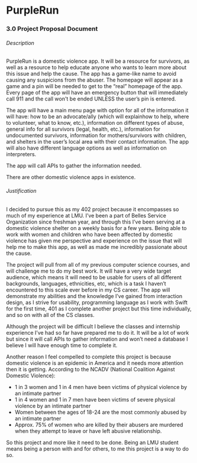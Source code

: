 # PurpleRun

### 3.0 Project Proposal Document

###### Description
PurpleRun is a domestic violence app. It will be a resource for survivors, as well as a resource to help educate anyone who wants to learn more about this issue and help the cause. The app has a game-like name to avoid causing any suspicions from the abuser. The homepage will appear as a game and a pin will be needed to get to the “real” homepage of the app. Every page of the app will have an emergency button that will immediately call 911 and the call won't be ended UNLESS the user’s pin is entered.  

The app will have a main menu page with option for all of the information it will have: how to be an advocate/ally (which will explainhow to help, where to volunteer, what to know, etc.), information on different types of abuse, general info for all survivors (legal, health, etc.), information for undocumented survivors, information for mothers/survivors with children, and shelters in the user’s local area with their contact information. The app will also have different language options as well as information on interpreters.  

The app will call APIs to gather the information needed.  

There are other domestic violence apps in existence.


###### Justification 
I decided to pursue this as my 402 project because it encompasses so much of my experience at LMU. I’ve been a part of Belles Service Organization since freshman year, and through this I’ve been serving at a domestic violence shelter on a weekly basis for a few years. Being able to work with women and children who have been affected by domestic violence has given me perspective and experience on the issue that will help me to make this app, as well as made me incredibly passionate about the cause.  

The project will pull from all of my previous computer science courses, and will challenge me to do my best work. It will have a very wide target audience, which means it will need to be usable for users of all different backgrounds, languages, ethnicities, etc, which is a task I haven’t encountered to this scale ever before in my CS career. The app will demonstrate my abilities and the knowledge I’ve gained from interaction design, as I strive for usability, programming language as I work with Swift for the first time, 401 as I complete another project but this time individually, and so on with all of the CS classes.  

Although the project will be difficult I believe the classes and internship experience I’ve had so far have prepared me to do it. It will be a lot of work but since it will call APIs to gather information and won’t need a database I believe I will have enough time to complete it.  

Another reason I feel compelled to complete this project is because domestic violence is an epidemic in America and it needs more attention then it is getting. According to the NCADV (National Coalition Against Domestic Violence):  

* 1 in 3 women and 1 in 4 men have been victims of physical violence by an intimate partner  
* 1 in 4 women and 1 in 7 men have been victims of severe physical violence by an intimate partner  
* Women between the ages of 18-24 are the most commonly abused by an intimate partner  
* Approx. 75% of women who are killed by their abusers are murdered when they attempt to leave or have left abusive relationship.  

So this project and more like it need to be done. Being an LMU student means being a person with and for others, to me this project is a way to do so. 
